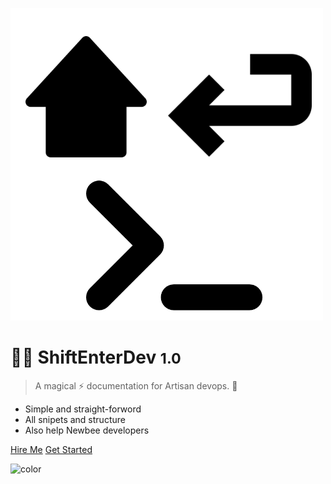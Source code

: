 <!-- _coverpage.md -->

![logo](/_media/shiftenter.png ':size=20%')

# 🧑‍💻 ShiftEnterDev <small>1.0</small>

> A magical ⚡ documentation for Artisan devops. 🎈

- Simple and straight-forword
- All snipets and structure
- Also help Newbee developers

[Hire Me](https://github.com/bappa2du)
[Get Started](welcome.md)

![color](#ffffff)